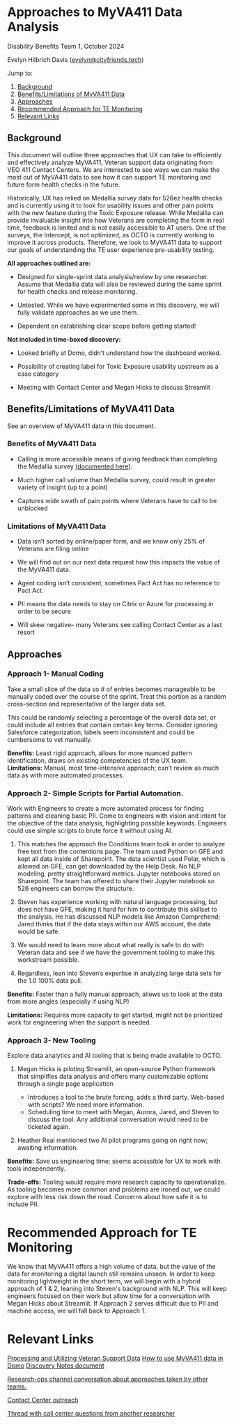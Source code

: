 # Approaches to MyVA411 Data Analysis

Disability Benefits Team 1, October 2024

Evelyn Hilbrich Davis (evelyn@cityfriends.tech)

Jump to: 
1. [Background](#background) 
2. [Benefits/Limitations of MyVA411 Data](#Benefits/Limitations-of-MyVA411-Data)
3. [Approaches](#approaches)
4. [Recommended Approach for TE Monitoring](#Recommended-Approach-for-TE-Monitoring)
5. [Relevant Links](#relevant-links)

## Background

This document will outline three approaches that UX can take to efficiently and effectively analyze MyVA411, Veteran support data originating from VEO 411 Contact Centers. We are interested to see ways we can make the most out of MyVA411 data to see how it can support TE monitoring and future form health checks in the future. 

Historically, UX has relied on Medallia survey data for 526ez health checks and is currently using it to look for usability issues and other pain points with the new feature during the Toxic Exposure release. While Medallia can provide invaluable insight into how Veterans are completing the form in real time, feedback is limited and is not easily accessible to AT users. One of the surveys, the Intercept, is not optimized, as OCTO is currently working to improve it across products. Therefore, we look to MyVA411 data to support our goals of understanding the TE user experience pre-usability testing. 


**All approaches outlined are:**

-   Designed for single-sprint data analysis/review by one researcher. Assume that Medallia data will also be reviewed during the same sprint for health checks and release monitoring.
    
-   Untested. While we have experimented some in this discovery, we will fully validate approaches as we use them.
    
-   Dependent on establishing clear scope before getting started!
      

**Not included in time-boxed discovery:**

-   Looked briefly at Domo, didn’t understand how the dashboard worked.
    
-   Possibility of creating label for Toxic Exposure usability upstream as a case category
    
-   Meeting with Contact Center and Megan Hicks to discuss Streamlit
    

## Benefits/Limitations of MyVA411 Data
See an overview of MyVA411 data in this document.

### Benefits of MyVA411 Data

-   Calling is more accessible means of giving feedback than completing the Medallia survey [(documented here](https://github.com/department-of-veterans-affairs/va.gov-research-repository/issues/352)).
    
-   Much higher call volume than Medallia survey, could result in greater variety of insight (up to a point)
    
-   Captures wide swath of pain points where Veterans have to call to be unblocked
    

### Limitations of MyVA411 Data

-   Data isn’t sorted by online/paper form, and we know only 25% of Veterans are filing online
    

-   We will find out on our next data request how this impacts the value of the MyVA411 data.
    

-   Agent coding isn’t consistent; sometimes Pact Act has no reference to Pact Act.
    
-   PII means the data needs to stay on Citrix or Azure for processing in order to be secure
    
-   Will skew negative– many Veterans see calling Contact Center as a last resort
    
## Approaches

### Approach 1- Manual Coding

Take a small slice of the data so # of entries becomes manageable to be manually coded over the course of the sprint. Treat this portion as a random cross-section and representative of the larger data set.

This could be randomly selecting a percentage of the overall data set, or could include all entries that contain certain key terms. Consider ignoring Salesforce categorization; labels seem inconsistent and could be cumbersome to vet manually.

**Benefits:** Least rigid approach, allows for more nuanced pattern identification, draws on existing competencies of the UX team.  
**Limitations:** Manual, most time-intensive approach; can’t review as much data as with more automated processes.

### Approach 2- Simple Scripts for Partial Automation.

Work with Engineers to create a more automated process for finding patterns and cleaning basic PII. Come to engineers with vision and intent for the objective of the data analysis, highlighting possible keywords. Engineers could use simple scripts to brute force it without using AI.

1.  This matches the approach the Conditions team took in order to analyze free text from the contentions page. The team used Python on GFE and kept all data inside of Sharepoint. The data scientist used Polar, which is allowed on GFE, can get downloaded by the Help Desk. No NLP modeling, pretty straightforward metrics. Jupyter notebooks stored on Sharepoint. The team has offered to share their Jupyter notebook so 526 engineers can borrow the structure.
    
2.  Steven has experience working with natural language processing, but does not have GFE, making it hard for him to contribute this skillset to the analysis. He has discussed NLP models like Amazon Comprehend; Jared thinks that if the data stays within our AWS account, the data would be safe.
    

1.  We would need to learn more about what really is safe to do with Veteran data and see if we have the government tooling to make this workstream possible.
    
2.  Regardless, lean into Steven’s expertise in analyzing large data sets for the 1.0 100% data pull.
    

  

**Benefits:** Faster than a fully manual approach, allows us to look at the data from more angles (especially if using NLP)

**Limitations:** Requires more capacity to get started, might not be prioritized work for engineering when the support is needed.

### Approach 3- New Tooling

Explore data analytics and AI tooling that is being made available to OCTO.

1.  Megan Hicks is piloting Streamlit, an open-source Python framework that simplifies data analysis and offers many customizable options through a single page application
    - Introduces a tool to the brute forcing, adds a third party. Web-based with scripts? We need more information.
    - Scheduling time to meet with Megan, Aurora, Jared, and Steven to discuss the tool. Any additional conversation would need to be ticketed again.
    
2.  Heather Real mentioned two AI pilot programs going on right now; awaiting information.
    

**Benefits:** Save us engineering time; seems accessible for UX to work with tools independently.

**Trade-offs:** Tooling would require more research capacity to operationalize. As tooling becomes more common and problems are ironed out, we could explore with less risk down the road. Concerns about how safe it is to include PII.

# Recommended Approach for TE Monitoring
We know that MyVA411 offers a high volume of data, but the value of the data for monitoring a digital launch still remains unseen. In order to keep monitoring lightweight in the short term, we will begin with a hybrid approach of 1 & 2, leaning into Steven's background with NLP. This will keep engineers focused on their work but allow time for a conversation with Megan Hicks about Streamlit. If Approach 2 serves difficult due to PII and machine access, we will fall back to Approach 1. 

# Relevant Links
[Processing and Utilizing Veteran Support Data](https://depo-platform-documentation.scrollhelp.site/analytics-monitoring/accessing-and-utilizing-contact-center-data)
[How to use MyVA411 data in Domo](https://depo-platform-documentation.scrollhelp.site/analytics-monitoring/how-to-use-contact-center-data-in-domo)
[Discovery Notes document](https://docs.google.com/document/d/1vOy9Yyemm2AeMSC9NQBukWoaz67RNWt5pWkqSZ2OWpI/edit)

  

[Research-ops channel conversation about approaches taken by other teams.](https://dsva.slack.com/archives/C0216PL32HJ/p1728312464840329)

[Contact Center outreach](https://dsva.slack.com/archives/CNCEXNXK4/p1727103863129169)

[Thread with call center questions from another researcher](https://dsva.slack.com/archives/CNCEXNXK4/p1712594869499179)

